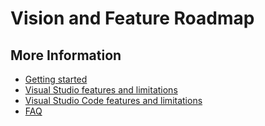 # Vision and Feature Roadmap

## More Information

- [Getting started](getting-started.md)
- [Visual Studio features and limitations](collab-vs.md)
- [Visual Studio Code features and limitations](collab-vscode,md)
- [FAQ](faq.md)